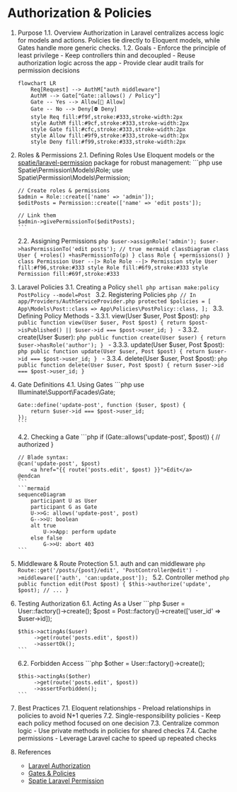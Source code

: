 # Authorization & Policies

1. Purpose
   1.1. Overview
       Authorization in Laravel centralizes access logic for models and actions. Policies tie directly to Eloquent models, while Gates handle more generic checks.
   1.2. Goals
       - Enforce the principle of least privilege
       - Keep controllers thin and decoupled
       - Reuse authorization logic across the app
       - Provide clear audit trails for permission decisions

   ```mermaid
   flowchart LR
       Req[Request] --> AuthM["auth middleware"]
       AuthM --> Gate["Gate::allows() / Policy"]
       Gate -- Yes --> Allow[🎉 Allow]
       Gate -- No --> Deny[⛔ Deny]
       style Req fill:#f9f,stroke:#333,stroke-width:2px
       style AuthM fill:#9cf,stroke:#333,stroke-width:2px
       style Gate fill:#cfc,stroke:#333,stroke-width:2px
       style Allow fill:#9f9,stroke:#333,stroke-width:2px
       style Deny fill:#f99,stroke:#333,stroke-width:2px
   ```

2. Roles & Permissions
   2.1. Defining Roles
       Use Eloquent models or the [spatie/laravel-permission](https://github.com/spatie/laravel-permission#readme) package for robust management:
       ```php
       use Spatie\Permission\Models\Role;
       use Spatie\Permission\Models\Permission;

       // Create roles & permissions
       $admin = Role::create(['name' => 'admin']);
       $editPosts = Permission::create(['name' => 'edit posts']);

       // Link them
       $admin->givePermissionTo($editPosts);
       ```

   2.2. Assigning Permissions
       ```php
       $user->assignRole('admin');
       $user->hasPermissionTo('edit posts'); // true
       ```
       ```mermaid
       classDiagram
           class User {
               +roles()
               +hasPermissionTo(p)
           }
           class Role {
               +permissions()
           }
           class Permission
           User --|> Role
           Role --|> Permission
           style User fill:#f96,stroke:#333
           style Role fill:#6f9,stroke:#333
           style Permission fill:#69f,stroke:#333
       ```

3. Laravel Policies
   3.1. Creating a Policy
       ```shell
       php artisan make:policy PostPolicy --model=Post
       ```
   3.2. Registering Policies
       ```php
       // In app/Providers/AuthServiceProvider.php
       protected $policies = [
           App\Models\Post::class => App\Policies\PostPolicy::class,
       ];
       ```
   3.3. Defining Policy Methods
       - 3.3.1. view(User $user, Post $post):
           ```php
           public function view(User $user, Post $post)
           {
               return $post->isPublished() || $user->id === $post->user_id;
           }
           ```
       - 3.3.2. create(User $user):
           ```php
           public function create(User $user)
           {
               return $user->hasRole('author');
           }
           ```
       - 3.3.3. update(User $user, Post $post):
           ```php
           public function update(User $user, Post $post)
           {
               return $user->id === $post->user_id;
           }
           ```
       - 3.3.4. delete(User $user, Post $post):
           ```php
           public function delete(User $user, Post $post)
           {
               return $user->id === $post->user_id;
           }
           ```

4. Gate Definitions
   4.1. Using Gates
       ```php
       use Illuminate\Support\Facades\Gate;

       Gate::define('update-post', function ($user, $post) {
           return $user->id === $post->user_id;
       });
       ```
   4.2. Checking a Gate
       ```php
       if (Gate::allows('update-post', $post)) {
           // authorized
       }

       // Blade syntax:
       @can('update-post', $post)
           <a href="{{ route('posts.edit', $post) }}">Edit</a>
       @endcan
       ```
       ```mermaid
       sequenceDiagram
           participant U as User
           participant G as Gate
           U->>G: allows('update-post', post)
           G-->>U: boolean
           alt true
               U->>App: perform update
           else false
               G->>U: abort 403
       ```

5. Middleware & Route Protection
   5.1. auth and can middleware
       ```php
       Route::get('/posts/{post}/edit', 'PostController@edit')
           ->middleware(['auth', 'can:update,post']);
       ```
   5.2. Controller method
       ```php
       public function edit(Post $post)
       {
           $this->authorize('update', $post);
           // ...
       }
       ```

6. Testing Authorization
   6.1. Acting As a User
       ```php
       $user = User::factory()->create();
       $post = Post::factory()->create(['user_id' => $user->id]);

       $this->actingAs($user)
            ->get(route('posts.edit', $post))
            ->assertOk();
       ```
   6.2. Forbidden Access
       ```php
       $other = User::factory()->create();

       $this->actingAs($other)
            ->get(route('posts.edit', $post))
            ->assertForbidden();
       ```

7. Best Practices
   7.1. Eloquent relationships
       - Preload relationships in policies to avoid N+1 queries
   7.2. Single-responsibility policies
       - Keep each policy method focused on one decision
   7.3. Centralize common logic
       - Use private methods in policies for shared checks
   7.4. Cache permissions
       - Leverage Laravel cache to speed up repeated checks

8. References
   - [Laravel Authorization](https://laravel.com/docs/authorization)
   - [Gates & Policies](https://laravel.com/docs/authorization#gates)
   - [Spatie Laravel Permission](https://github.com/spatie/laravel-permission#readme)